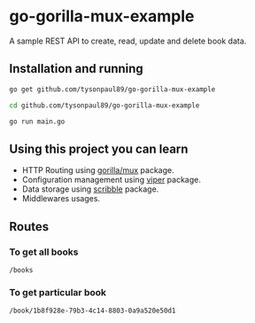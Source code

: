# go-gorilla-mux-example
A sample REST API to create, read, update and delete book data.

## Installation and running
``` bash
go get github.com/tysonpaul89/go-gorilla-mux-example

cd github.com/tysonpaul89/go-gorilla-mux-example

go run main.go
```

## Using this project you can learn
* HTTP Routing using [gorilla/mux](https://github.com/gorilla/mux) package.
* Configuration management using [viper](https://github.com/spf13/viper) package.
* Data storage using [scribble](https://github.com/nanobox-io/golang-scribble) package.
* Middlewares usages.

## Routes
### To get all books
```
/books
```

### To get particular book
```
/book/1b8f928e-79b3-4c14-8803-0a9a520e50d1
```
